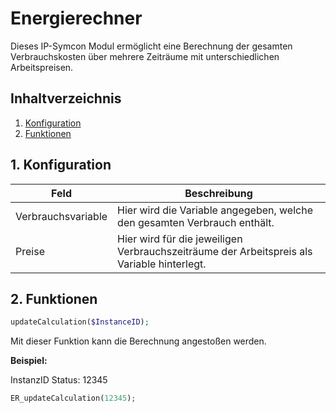 # Energierechner
   Dieses IP-Symcon Modul ermöglicht eine Berechnung der gesamten Verbrauchskosten über mehrere Zeiträume mit unterschiedlichen Arbeitspreisen.
     
   ## Inhaltverzeichnis
   1. [Konfiguration](#1-konfiguration)
   2. [Funktionen](#2-funktionen)
   
   ## 1. Konfiguration
   
   Feld | Beschreibung
   ------------ | ----------------
   Verbrauchsvariable | Hier wird die Variable angegeben, welche den gesamten Verbrauch enthält.
   Preise | Hier wird für die jeweiligen Verbrauchszeiträume der Arbeitspreis als Variable hinterlegt.
   
   ## 2. Funktionen

   ```php
   updateCalculation($InstanceID);
   ```
   Mit dieser Funktion kann die Berechnung angestoßen werden.

   **Beispiel:**
   
   InstanzID Status: 12345
   ```php
   ER_updateCalculation(12345);
   ```